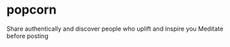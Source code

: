 # popcorn

Share authentically and discover people who uplift and inspire you
Meditate before posting
